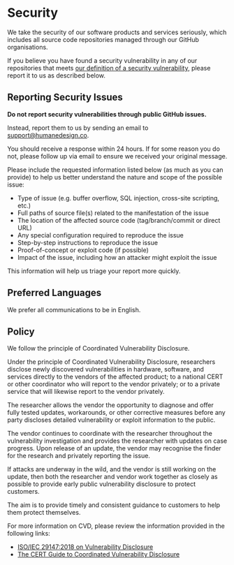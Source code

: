# Security

We take the security of our software products and services seriously, which includes all source code repositories managed through our GitHub organisations.

If you believe you have found a security vulnerability in any of our repositories that meets [our definition of a security vulnerability](./docs/definition-of-a-security-vulnerability.md), please report it to us as described below.

## Reporting Security Issues

**Do not report security vulnerabilities through public GitHub issues.**

Instead, report them to us by sending an email to [support@humanedesign.co](mailto:support@humanedesign.co).

You should receive a response within 24 hours. If for some reason you do not, please follow up via email to ensure we received your original message.

Please include the requested information listed below (as much as you can provide) to help us better understand the nature and scope of the possible issue:

- Type of issue (e.g. buffer overflow, SQL injection, cross-site scripting, etc.)
- Full paths of source file(s) related to the manifestation of the issue
- The location of the affected source code (tag/branch/commit or direct URL)
- Any special configuration required to reproduce the issue
- Step-by-step instructions to reproduce the issue
- Proof-of-concept or exploit code (if possible)
- Impact of the issue, including how an attacker might exploit the issue

This information will help us triage your report more quickly.

## Preferred Languages

We prefer all communications to be in English.

## Policy

We follow the principle of Coordinated Vulnerability Disclosure.

Under the principle of Coordinated Vulnerability Disclosure, researchers disclose newly discovered vulnerabilities in hardware, software, and services directly to the vendors of the affected product; to a national CERT or other coordinator who will report to the vendor privately; or to a private service that will likewise report to the vendor privately.

The researcher allows the vendor the opportunity to diagnose and offer fully tested updates, workarounds, or other corrective measures before any party discloses detailed vulnerability or exploit information to the public.

The vendor continues to coordinate with the researcher throughout the vulnerability investigation and provides the researcher with updates on case progress. Upon release of an update, the vendor may recognise the finder for the research and privately reporting the issue.

If attacks are underway in the wild, and the vendor is still working on the update, then both the researcher and vendor work together as closely as possible to provide early public vulnerability disclosure to protect customers.

The aim is to provide timely and consistent guidance to customers to help them protect themselves.


For more information on CVD, please review the information provided in the following links:

- [ISO/IEC 29147:2018 on Vulnerability Disclosure](https://www.iso.org/standard/72311.html)
- [The CERT Guide to Coordinated Vulnerability Disclosure](https://resources.sei.cmu.edu/asset_files/SpecialReport/2017_003_001_503340.pdf)
